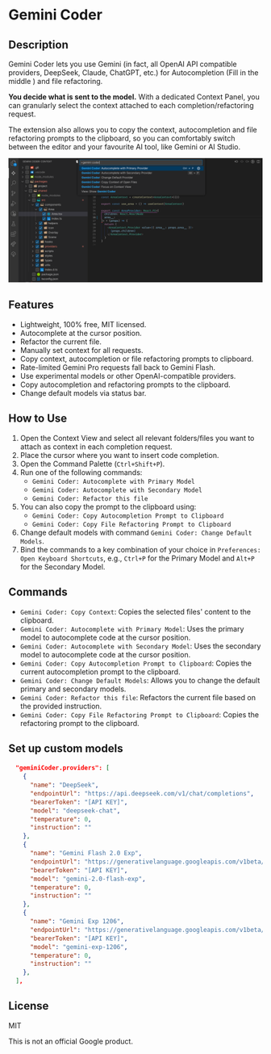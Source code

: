 # Gemini Coder

## Description

Gemini Coder lets you use Gemini (in fact, all OpenAI API compatible providers, DeepSeek, Claude, ChatGPT, etc.) for Autocompletion (Fill in the middle <FIM>) and file refactoring.

**You decide what is sent to the model.** With a dedicated Context Panel, you can granularly select the context attached to each completion/refactoring request.

The extension also allows you to copy the context, autocompletion and file refactoring prompts to the clipboard, so you can comfortably switch between the editor and your favourite AI tool, like Gemini or AI Studio.

[![ScreenShot](resources/preview.png)]()

## Features

- Lightweight, 100% free, MIT licensed.
- Autocomplete at the cursor position.
- Refactor the current file.
- Manually set context for all requests.
- Copy context, autocompletion or file refactoring prompts to clipboard.
- Rate-limited Gemini Pro requests fall back to Gemini Flash.
- Use experimental models or other OpenAI-compatible providers.
- Copy autocompletion and refactoring prompts to the clipboard.
- Change default models via status bar.

## How to Use

1.  Open the Context View and select all relevant folders/files you want to attach as context in each completion request.
2.  Place the cursor where you want to insert code completion.
3.  Open the Command Palette (`Ctrl+Shift+P`).
4.  Run one of the following commands:
    - `Gemini Coder: Autocomplete with Primary Model`
    - `Gemini Coder: Autocomplete with Secondary Model`
    - `Gemini Coder: Refactor this file`
5.  You can also copy the prompt to the clipboard using:
    - `Gemini Coder: Copy Autocompletion Prompt to Clipboard`
    - `Gemini Coder: Copy File Refactoring Prompt to Clipboard`
6.  Change default models with command `Gemini Coder: Change Default Models`.
7.  Bind the commands to a key combination of your choice in `Preferences: Open Keyboard Shortcuts`, e.g., `Ctrl+P` for the Primary Model and `Alt+P` for the Secondary Model.

## Commands

- `Gemini Coder: Copy Context`: Copies the selected files' content to the clipboard.
- `Gemini Coder: Autocomplete with Primary Model`: Uses the primary model to autocomplete code at the cursor position.
- `Gemini Coder: Autocomplete with Secondary Model`: Uses the secondary model to autocomplete code at the cursor position.
- `Gemini Coder: Copy Autocompletion Prompt to Clipboard`: Copies the current autocompletion prompt to the clipboard.
- `Gemini Coder: Change Default Models`: Allows you to change the default primary and secondary models.
- `Gemini Coder: Refactor this file`: Refactors the current file based on the provided instruction.
- `Gemini Coder: Copy File Refactoring Prompt to Clipboard`: Copies the refactoring prompt to the clipboard.

## Set up custom models

```json
  "geminiCoder.providers": [
    {
      "name": "DeepSeek",
      "endpointUrl": "https://api.deepseek.com/v1/chat/completions",
      "bearerToken": "[API KEY]",
      "model": "deepseek-chat",
      "temperature": 0,
      "instruction": ""
    },
    {
      "name": "Gemini Flash 2.0 Exp",
      "endpointUrl": "https://generativelanguage.googleapis.com/v1beta/chat/completions",
      "bearerToken": "[API KEY]",
      "model": "gemini-2.0-flash-exp",
      "temperature": 0,
      "instruction": ""
    },
    {
      "name": "Gemini Exp 1206",
      "endpointUrl": "https://generativelanguage.googleapis.com/v1beta/chat/completions",
      "bearerToken": "[API KEY]",
      "model": "gemini-exp-1206",
      "temperature": 0,
      "instruction": ""
    },
  ],
```

## License

MIT

This is not an official Google product.

